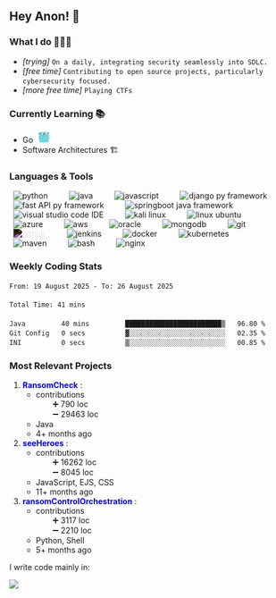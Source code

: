 <h2 align="left"> Hey Anon! 👋 </h2>

### What I do 👨🏼‍💻 

- *[trying]* `On a daily, integrating security seamlessly into SDLC.`
- *[free time]* `Contributing to open source projects, particularly cybersecurity focused.`
- *[more free time]* `Playing CTFs` 


### Currently Learning 📚 
- Go <img src="https://raw.githubusercontent.com/devicons/devicon/master/icons/go/go-original.svg" width="30" height="20" alt="go icon" />
- Software Architectures 🏗️

### Languages & Tools
<p align="left">
    <img alt="python"  src="https://cdn.jsdelivr.net/gh/devicons/devicon@latest/icons/python/python-original.svg" width=30px style="padding-right:20px;" hspace="7px" /> <img alt="java" src="https://cdn.jsdelivr.net/gh/devicons/devicon@latest/icons/java/java-original.svg" width=30px style="padding-right:20px;" hspace="7px" /> <img alt="javascript" src="https://cdn.jsdelivr.net/gh/devicons/devicon@latest/icons/javascript/javascript-original.svg" width=30px style="padding-right:20px;" hspace="7px" /> <img alt="django py framework" src="https://cdn.jsdelivr.net/gh/devicons/devicon@latest/icons/django/django-plain.svg" width=30px style="padding-right:20px;" hspace="7px" /> <img alt="fast API py framework" src="https://cdn.jsdelivr.net/gh/devicons/devicon@latest/icons/fastapi/fastapi-original.svg" width=30px style="padding-right:20px;" hspace="7px" /> <img alt="springboot java framework" src="https://cdn.jsdelivr.net/gh/devicons/devicon@latest/icons/spring/spring-original.svg" width=30px style="padding-right:20px;" hspace="7px" /> <img alt="visual studio code IDE" src="https://cdn.jsdelivr.net/gh/devicons/devicon@latest/icons/vscode/vscode-original.svg" width=30px style="padding-right:20px; "hspace="7px" /> <img alt="kali linux" src="https://cdn.jsdelivr.net/gh/devicons/devicon@latest/icons/kalilinux/kalilinux-original.svg" width=30px style="padding-right:20px;" hspace="7px" /> <img alt="linux ubuntu" src="https://cdn.jsdelivr.net/gh/devicons/devicon@latest/icons/ubuntu/ubuntu-original.svg" width=30px style="padding-right:20px;" hspace="7px" /> <img alt="azure" src="https://cdn.jsdelivr.net/gh/devicons/devicon@latest/icons/azure/azure-original.svg" width=30px style="padding-right:20px;" hspace="7px" /> <img alt="aws" src="https://cdn.jsdelivr.net/gh/devicons/devicon@latest/icons/amazonwebservices/amazonwebservices-plain-wordmark.svg" width=30px style="padding-right:20px;" hspace="7px" /> <img alt="oracle" src="https://cdn.jsdelivr.net/gh/devicons/devicon@latest/icons/oracle/oracle-original.svg" width=30px style="padding-right:20px;" hspace="7px" /> <img alt="mongodb" src="https://cdn.jsdelivr.net/gh/devicons/devicon@latest/icons/mongodb/mongodb-original.svg" width=30px style="padding-right:20px;" hspace="7px" /> <img alt="git" src="https://cdn.jsdelivr.net/gh/devicons/devicon@latest/icons/git/git-original.svg" width=30px style="padding-right:20px;" hspace="7px" /> <img alt="github" src="https://cdn.jsdelivr.net/gh/devicons/devicon@latest/icons/github/github-original.svg" width=30px style="padding-right:20px; filter: invert(1);" hspace="7px" /> <img alt="jenkins" src="https://cdn.jsdelivr.net/gh/devicons/devicon@latest/icons/jenkins/jenkins-original.svg" width=30px style="padding-right:20px;" hspace="7px" /> <img alt="docker" src="https://cdn.jsdelivr.net/gh/devicons/devicon@latest/icons/docker/docker-original.svg" width=30px style="padding-right:20px;" hspace="7px" /> <img alt="kubernetes" src="https://cdn.jsdelivr.net/gh/devicons/devicon@latest/icons/kubernetes/kubernetes-plain.svg" width=30px style="padding-right:20px;" hspace="7px" /> <img alt="maven" src="https://cdn.jsdelivr.net/gh/devicons/devicon@latest/icons/maven/maven-original.svg" width=30px style="padding-right:20px;" hspace="7px" /> <img alt="bash" src="https://cdn.jsdelivr.net/gh/devicons/devicon@latest/icons/bash/bash-original.svg" width=30px style="padding-right:20px;" hspace="7px" /> <img alt="nginx" src="https://cdn.jsdelivr.net/gh/devicons/devicon@latest/icons/nginx/nginx-original.svg" width=30px style="padding-right:20px;" hspace="7px" />
</p>

### Weekly Coding Stats
<!--START_SECTION:waka-->

```txt
From: 19 August 2025 - To: 26 August 2025

Total Time: 41 mins

Java         40 mins         ████████████████████████▒   96.80 %
Git Config   0 secs          ▓░░░░░░░░░░░░░░░░░░░░░░░░   02.35 %
INI          0 secs          ▒░░░░░░░░░░░░░░░░░░░░░░░░   00.85 %
```

<!--END_SECTION:waka-->

### Most Relevant Projects
<!-- loc starts -->
<ol>
  <li><strong><a href='https://github.com/Diekgbbtt/RansomCheck' style='color:blue; text-decoration:none;'>RansomCheck</a></strong> :
    <ul>
      <li>contributions
        <div style='margin-left: 30px;'>➕ 790 loc</div>
        <div style='margin-left: 30px;'>➖ 29463 loc</div>
      </li>
      <li>Java</li>
      <li>4+ months ago</li>
    </ul>
  </li>
  <li><strong><a href='https://github.com/Diekgbbtt/seeHeroes' style='color:blue; text-decoration:none;'>seeHeroes</a></strong> :
    <ul>
      <li>contributions
        <div style='margin-left: 30px;'>➕ 16262 loc</div>
        <div style='margin-left: 30px;'>➖ 8045 loc</div>
      </li>
      <li>JavaScript, EJS, CSS</li>
      <li>11+ months ago</li>
    </ul>
  </li>
  <li><strong><a href='https://github.com/Diekgbbtt/ransomControlOrchestration' style='color:blue; text-decoration:none;'>ransomControlOrchestration</a></strong> :
    <ul>
      <li>contributions
        <div style='margin-left: 30px;'>➕ 3117 loc</div>
        <div style='margin-left: 30px;'>➖ 2210 loc</div>
      </li>
      <li>Python, Shell</li>
      <li>5+ months ago</li>
    </ul>
  </li>
</ol>
<!-- loc ends -->

I write code mainly in:  

![](https://github-profile-langstats.vercel.app/api/top-langs/?username=Diekgbbtt&layout=donut&theme=transparent&text_color=9198a1&hide_title=true&langs_count=5&hide=html,css,EJS&exclude_repo=ITG-dev)
